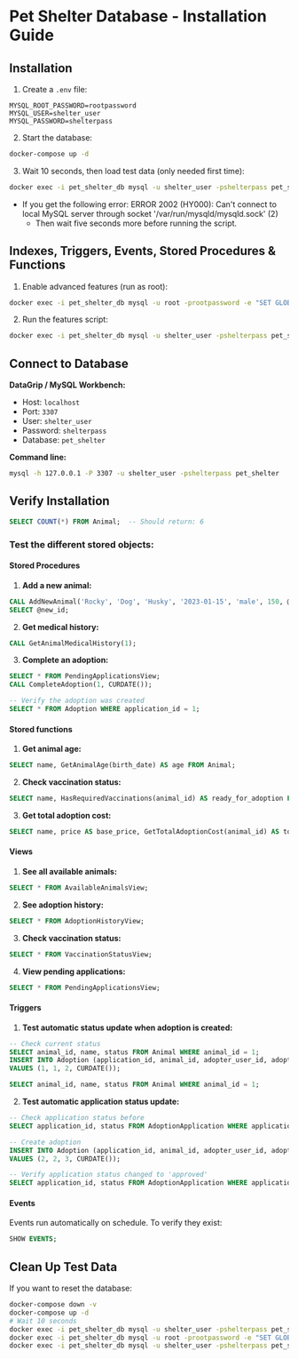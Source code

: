 # Pet Shelter Database - Installation Guide

## Installation

1. Create a `.env` file:

```env
MYSQL_ROOT_PASSWORD=rootpassword
MYSQL_USER=shelter_user
MYSQL_PASSWORD=shelterpass
```

2. Start the database:

```bash
docker-compose up -d
```

3. Wait 10 seconds, then load test data (only needed first time):

```bash
docker exec -i pet_shelter_db mysql -u shelter_user -pshelterpass pet_shelter < ./database/testdata.sql
```

- If you get the following error: ERROR 2002 (HY000): Can't connect to local MySQL server through socket '/var/run/mysqld/mysqld.sock' (2)
  - Then wait five seconds more before running the script.

## Indexes, Triggers, Events, Stored Procedures & Functions

1. Enable advanced features (run as root):

```bash
docker exec -i pet_shelter_db mysql -u root -prootpassword -e "SET GLOBAL log_bin_trust_function_creators = 1; SET GLOBAL event_scheduler = ON;"
```

2. Run the features script:

```bash
docker exec -i pet_shelter_db mysql -u shelter_user -pshelterpass pet_shelter < ./database/features.sql
```

## Connect to Database

**DataGrip / MySQL Workbench:**

- Host: `localhost`
- Port: `3307`
- User: `shelter_user`
- Password: `shelterpass`
- Database: `pet_shelter`

**Command line:**

```bash
mysql -h 127.0.0.1 -P 3307 -u shelter_user -pshelterpass pet_shelter
```

## Verify Installation

```sql
SELECT COUNT(*) FROM Animal;  -- Should return: 6
```

### Test the different stored objects:

#### Stored Procedures

1. **Add a new animal:**

```sql
CALL AddNewAnimal('Rocky', 'Dog', 'Husky', '2023-01-15', 'male', 150, @new_id);
SELECT @new_id;
```

2. **Get medical history:**

```sql
CALL GetAnimalMedicalHistory(1);
```

3. **Complete an adoption:**

```sql
SELECT * FROM PendingApplicationsView;
CALL CompleteAdoption(1, CURDATE());

-- Verify the adoption was created
SELECT * FROM Adoption WHERE application_id = 1;
```

#### Stored functions

1. **Get animal age:**

```sql
SELECT name, GetAnimalAge(birth_date) AS age FROM Animal;
```

2. **Check vaccination status:**

```sql
SELECT name, HasRequiredVaccinations(animal_id) AS ready_for_adoption FROM Animal;
```

3. **Get total adoption cost:**

```sql
SELECT name, price AS base_price, GetTotalAdoptionCost(animal_id) AS total_cost_with_medical FROM Animal;
```

#### Views

1. **See all available animals:**

```sql
SELECT * FROM AvailableAnimalsView;
```

2. **See adoption history:**

```sql
SELECT * FROM AdoptionHistoryView;
```

3. **Check vaccination status:**

```sql
SELECT * FROM VaccinationStatusView;
```

4. **View pending applications:**

```sql
SELECT * FROM PendingApplicationsView;
```

#### Triggers

1. **Test automatic status update when adoption is created:**

```sql
-- Check current status
SELECT animal_id, name, status FROM Animal WHERE animal_id = 1;
INSERT INTO Adoption (application_id, animal_id, adopter_user_id, adoption_date)
VALUES (1, 1, 2, CURDATE());

SELECT animal_id, name, status FROM Animal WHERE animal_id = 1;
```

2. **Test automatic application status update:**

```sql
-- Check application status before
SELECT application_id, status FROM AdoptionApplication WHERE application_id = 2;

-- Create adoption
INSERT INTO Adoption (application_id, animal_id, adopter_user_id, adoption_date)
VALUES (2, 2, 3, CURDATE());

-- Verify application status changed to 'approved'
SELECT application_id, status FROM AdoptionApplication WHERE application_id = 2;
```

#### Events

Events run automatically on schedule. To verify they exist:

```sql
SHOW EVENTS;
```

## Clean Up Test Data

If you want to reset the database:

```bash
docker-compose down -v
docker-compose up -d
# Wait 10 seconds
docker exec -i pet_shelter_db mysql -u shelter_user -pshelterpass pet_shelter < ./database/testdata.sql
docker exec -i pet_shelter_db mysql -u root -prootpassword -e "SET GLOBAL log_bin_trust_function_creators = 1; SET GLOBAL event_scheduler = ON;"
docker exec -i pet_shelter_db mysql -u shelter_user -pshelterpass pet_shelter < ./database/features.sql
```
